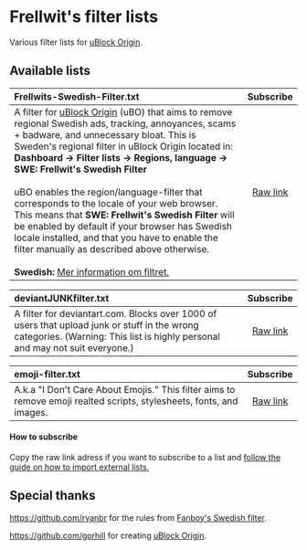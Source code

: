 # Frellwit's filter lists
Various filter lists for [uBlock Origin](https://github.com/gorhill/uBlock).

## Available lists

| Frellwits-Swedish-Filter.txt                  | Subscribe |
|:----------------------------------------------|:---------:|
| A filter for [uBlock Origin](https://github.com/gorhill/uBlock) (uBO) that aims to remove regional Swedish ads, tracking, annoyances, scams + badware, and unnecessary bloat. This is Sweden's regional filter in uBlock Origin located in: **Dashboard -> Filter lists -> Regions, language -> SWE: Frellwit's Swedish Filter** <br/><br/> uBO enables the region/language-filter that corresponds to the locale of your web browser. This means that **SWE: Frellwit's Swedish Filter** will be enabled by default if your browser has Swedish locale installed, and that you have to enable the filter manually as described above otherwise. <br/><br/> **Swedish:** [Mer information om filtret.](https://github.com/lassekongo83/Frellwits-filter-lists/blob/master/Swedish/EXTRA_INFO.md) | [Raw link](https://raw.githubusercontent.com/lassekongo83/Frellwits-filter-lists/master/Frellwits-Swedish-Filter.txt)

| deviantJUNKfilter.txt                         | Subscribe |
|:----------------------------------------------|:---------:|
| A filter for deviantart.com. Blocks over 1000 of users that upload junk or stuff in the wrong categories. (Warning: This list is highly personal and may not suit everyone.) | [Raw link](https://raw.githubusercontent.com/lassekongo83/Frellwits-filter-lists/master/deviantJUNKfilter.txt)

| emoji-filter.txt                              | Subscribe |
|:----------------------------------------------|:---------:|
| A.k.a "I Don't Care About Emojis." This filter aims to remove emoji realted scripts, stylesheets, fonts, and images. | [Raw link](https://raw.githubusercontent.com/lassekongo83/Frellwits-filter-lists/master/emoji-filter.txt)

#### How to subscribe

Copy the raw link adress if you want to subscribe to a list and [follow the guide on how to import external lists.](https://github.com/gorhill/uBlock/wiki/Filter-lists-from-around-the-web)

## Special thanks

https://github.com/ryanbr for the rules from [Fanboy's Swedish filter](https://github.com/ryanbr/fanboy-adblock/blob/master/firefox-regional/fanboy-adblocklist-swe.txt).

https://github.com/gorhill for creating [uBlock Origin](https://github.com/gorhill/uBlock).
